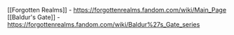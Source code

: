[[Forgotten Realms]] - https://forgottenrealms.fandom.com/wiki/Main_Page
[[Baldur's Gate]] - https://forgottenrealms.fandom.com/wiki/Baldur%27s_Gate_series